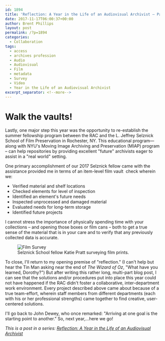 ```yaml
---
id: 1894
title: 'Reflection: A Year in the Life of an Audiovisual Archivist – Part 5'
date: 2017-11-17T06:00:37+00:00
author: Brent Phillips
layout: post
permalink: /?p=1894
categories:
  - Collaboration
tags:
  - access
  - archives profession
  - Audio
  - Audiovisual
  - Film
  - metadata
  - Survey
  - Video
  - Year in the Life of an Audiovisual Archivist
excerpt_separator: <!--more-->
---
```

# Walk the vaults!

Lastly, one major step this year was the opportunity to re-establish the summer fellowship program between the RAC and the L. Jeffrey Selznick School of Film Preservation in Rochester, NY. This educational program—along with NYU's Moving Image Archiving and Preservation (MIAP) program – can help repositories by providing excellent "future" archivists eager to assist in a "real world" setting.

<!--more-->

One primary accomplishment of our 2017 Selznick fellow came with the assistance provided me in terms of an item-level film vault  check wherein we:

* Verified material and shelf locations
* Checked elements for level of inspection
* Identified an element's future needs
* Inspected unprocessed and damaged material
* Evaluated needs for long-term storage
* Identified future projects

I cannot stress the importance of physically spending time with your collections – and opening those boxes or film cans – both to get a true sense of the material that is in your care and to verify that any previously collected data is accurate.

<figure>
<img src="{{ site.baseurl }}/wp-content/uploads/2017/11/IMG_1273.jpg" alt="Film Survey">
<figcaption>Selznick School fellow Katie Pratt surveying film prints.</figcaption>
</figure>

To close, I'll return to my opening premise of "reflection." (I can't help but hear the Tin Man asking near the end of _The Wizard of Oz_, "What have you learned, Dorothy?") But after writing this rather long, multi-part blog post, I can see that the solutions and/or procedures put into place this year could not have happened if the RAC didn't foster a collaborative, inter-department work environment. Every project described above came about because of a true team-effort, wherein staff members from different departments (each with his or her professional strengths) came together to find creative, user-centered solutions.

I'll go back to John Dewey, who once remarked: "Arriving at one goal is the starting point to another." So, next year,…here we go!

_This is a post in a series: [Reflection: A Year in the Life of an Audiovisual Archivist](http://blog.rockarch.org/?tag=year-in-the-life-of-an-audiovisual-archivist)_
